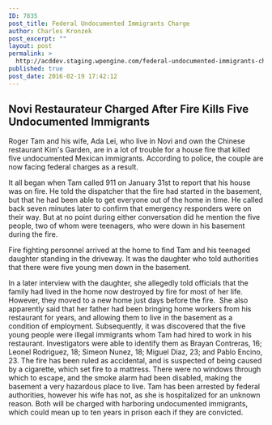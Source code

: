 ```yaml
---
ID: 7835
post_title: Federal Undocumented Immigrants Charge
author: Charles Kronzek
post_excerpt: ""
layout: post
permalink: >
  http://acddev.staging.wpengine.com/federal-undocumented-immigrants-charge.html
published: true
post_date: 2016-02-19 17:42:12
---
```

<h2><b>Novi Restaurateur Charged After Fire Kills Five Undocumented Immigrants</b></h2>
<span style="font-weight: 400;">Roger Tam and his wife, Ada Lei, who live in Novi and own the Chinese restaurant Kim's Garden, are in a lot of trouble for a house fire that killed five undocumented Mexican immigrants. According to police, the couple are now facing federal charges as a result.</span><!--more-->

<span style="font-weight: 400;">It all began when Tam called 911 on January 31st to report that his house was on fire. He told the dispatcher that the fire had started in the basement, but that he had been able to get everyone out of the home in time. He called back seven minutes later to confirm that emergency responders were on their way. But at no point during either conversation did he mention the five people, two of whom were teenagers, who were down in his basement during the fire.</span>

<span style="font-weight: 400;">Fire fighting personnel arrived at the home to find Tam and his teenaged daughter standing in the driveway. It was the daughter who told authorities that there were five young men down in the basement.</span><span style="font-weight: 400;">
</span>

<span style="font-weight: 400;">In a later interview with the daughter, she allegedly told officials that the family had lived in the home now destroyed by fire for most of her life. However, they moved to a new home just days before the fire.  She also apparently said that her father had been bringing home workers from his restaurant for years, and allowing them to live in the basement as a condition of employment.</span><span style="font-weight: 400;">
</span><span style="font-weight: 400;">
</span><span style="font-weight: 400;">Subsequently, it was discovered that the five young people were illegal immigrants whom Tam had hired to work in his restaurant. Investigators were able to identify them as Brayan Contreras, 16; Leonel Rodriguez, 18; Simeon Nunez, 18; Miguel Diaz, 23; and Pablo Encino, 23. The fire has been ruled as accidental, and is suspected of being caused by a cigarette, which set fire to a mattress. There were no windows through which to escape, and the smoke alarm had been disabled, making the basement a very hazardous place to live.</span><span style="font-weight: 400;">
</span><span style="font-weight: 400;">
</span><span style="font-weight: 400;">Tam has been arrested by federal authorities, however his wife has not, as she is hospitalized for an unknown reason. Both will be charged with harboring undocumented immigrants, which could mean up to ten years in prison each if they are convicted.</span>

&nbsp;